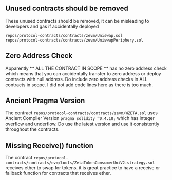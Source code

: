 ## Unused contracts should be removed
These unused contracts should be removed, it can be misleading to developers and gas if accidentally deployed
```
repos/protocol-contracts/contracts/zevm/Uniswap.sol
repos/protocol-contracts/contracts/zevm/UniswapPeriphery.sol
```

## Zero Address Check

Apparently ** ALL THE CONTRACT IN SCOPE ** has no zero address check which means that you can accidentally transfer to zero address or deploy contracts with null address. Do include zero address checks in ALL contracts in scope. I did not add code lines here as there is too much.

## Ancient Pragma Version
The contract `repos/protocol-contracts/contracts/zevm/WZETA.sol` uses Ancient Complier Version `pragma solidity ^0.4.18;` which has integer overflow and underflow. Do use the latest version and use it consistently throughout the contracts.

## Missing Receive() function
The contract `repos/protocol-contracts/contracts/evm/tools/ZetaTokenConsumerUniV2.strategy.sol` receives ether to swap for tokens, it is great practice to have a receive or fallback function for contracts that receives ether.